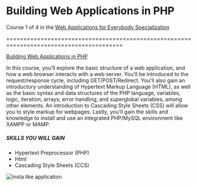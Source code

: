 # Building Web Applications in PHP

Course 1 of 4 in the [Web Applications for Everybody Specialization](https://www.coursera.org/specializations/web-applications) 

========================================================================================


[Building Web Applications in PHP](#https://www.coursera.org/learn/web-applications-php)

In this course, you'll explore the basic structure of a web application, and how a web browser interacts with a web server. You'll be introduced to the request/response cycle, including GET/POST/Redirect. You'll also gain an introductory understanding of Hypertext Markup Language (HTML), as well as the basic syntax and data structures of the PHP language, variables, logic, iteration, arrays, error handling, and superglobal variables, among other elements. An introduction to Cascading Style Sheets (CSS) will allow you to style markup for webpages. Lastly, you'll gain the skills and knowledge to install and use an integrated PHP/MySQL environment like XAMPP or MAMP.

##### SKILLS YOU WILL GAIN
* Hypertext Preprocessor (PHP)
* Html
* Cascading Style Sheets (CCS)

![insta like application](https://github.com/HimashiNethinikaRodrigo/Building-Web-Applications-in-PHP-answer-key/blob/main/BuildingWebApplicationsInPHP/certificate.jpeg?raw=true)
